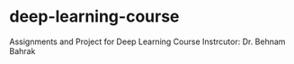 # deep-learning-course
Assignments and Project for Deep Learning Course
Instrcutor: Dr. Behnam Bahrak
